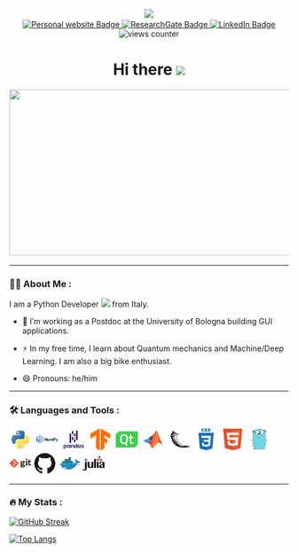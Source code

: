 <div id="header" align="center">
  <img src="https://media.giphy.com/media/xT9IgzoKnwFNmISR8I/giphy.gif" width="100"/>
  <div id="badges">
  <a href="https://www.linkedin.com/in/guillaume-siron-4bb58a1b9/">
    <img src="https://img.shields.io/badge/Website-black" alt="Personal website Badge"/>
  </a>
  <a href="https://www.researchgate.net/profile/Guillaume-Siron">
    <img src="https://img.shields.io/badge/ResearchGate-turquoise" alt="ResearchGate Badge"/>
  </a>
  <a href="https://www.linkedin.com/in/guillaume-siron-4bb58a1b9/">
    <img src="https://img.shields.io/badge/LinkedIn-blue" alt="LinkedIn Badge"/>
  </a>
</div>
<img src="https://komarev.com/ghpvc/?username=G-Siron&style=flat-square&color=blue" alt="views counter"/>
 <h1>
  Hi there
  <img src="https://media.giphy.com/media/hvRJCLFzcasrR4ia7z/giphy.gif" width="30px"/>
</h1>
</div>

<div align="center">
  <img src="https://media.giphy.com/media/dWesBcTLavkZuG35MI/giphy.gif" width="600" height="300"/>
</div>

---

### :man_technologist: About Me :

I am a Python Developer <img src="https://media.giphy.com/media/WUlplcMpOCEmTGBtBW/giphy.gif" width="30"> from Italy.

- :telescope: I’m working as a Postdoc at the University of Bologna building GUI applications.

- :zap: In my free time, I learn about Quantum mechanics and Machine/Deep Learning. I am also a big bike enthusiast.

- 😄 Pronouns: he/him

---

### :hammer_and_wrench: Languages and Tools :

<div>
  <img src="https://github.com/devicons/devicon/blob/master/icons/python/python-original.svg"  title="Python" alt="Python badge" width="40" height="40"/>&nbsp;
  <img src="https://github.com/devicons/devicon/blob/master/icons/numpy/numpy-original-wordmark.svg"  title="Numpy" alt="Numpy badge" width="40" height="40"/>&nbsp;
  <img src="https://github.com/devicons/devicon/blob/master/icons/pandas/pandas-original-wordmark.svg"  title="Pandas" alt="Pandas badge" width="40" height="40"/>&nbsp;
  <img src="https://github.com/devicons/devicon/blob/master/icons/tensorflow/tensorflow-original.svg"  title="Tensorflow" alt="Tensorflow badge" width="40" height="40"/>&nbsp;
  <img src="https://github.com/devicons/devicon/blob/master/icons/qt/qt-original.svg"  title="Qt" alt="Qt badge" width="40" height="40"/>&nbsp;
  <img src="https://github.com/devicons/devicon/blob/master/icons/matlab/matlab-original.svg"  title="Matlab" alt="Matlab badge" width="40" height="40"/>&nbsp;
  <img src="https://github.com/devicons/devicon/blob/master/icons/flask/flask-original.svg"  title="Flask" alt="Flask badge" width="40" height="40"/>&nbsp;
  <img src="https://github.com/devicons/devicon/blob/master/icons/css3/css3-plain-wordmark.svg"  title="CSS3" alt="CSS badge" width="40" height="40"/>&nbsp;
  <img src="https://github.com/devicons/devicon/blob/master/icons/html5/html5-original.svg" title="HTML5" alt="HTML badge" width="40" height="40"/>&nbsp;
  <img src="https://github.com/devicons/devicon/blob/master/icons/go/go-original.svg" title="Go" alt="Go badge" width="40" height="40"/>&nbsp;
  <img src="https://github.com/devicons/devicon/blob/master/icons/git/git-original-wordmark.svg" title="Git" alt="Git badge" width="40" height="40"/>
  <img src="https://github.com/devicons/devicon/blob/master/icons/github/github-original.svg" title="GitHub" alt="GitHub badge" width="40" height="40"/>
  <img src="https://github.com/devicons/devicon/blob/master/icons/docker/docker-original.svg" title="Docker" alt="Docker badge" width="40" height="40"/>
  <img src="https://github.com/devicons/devicon/blob/master/icons/julia/julia-original-wordmark.svg" title="Julia" alt="Julia badge" width="40" height="40"/>
</div>

---

### :fire: My Stats :

[![GitHub Streak](http://github-readme-streak-stats.herokuapp.com?user=G-Siron&theme=dark&background=000000)](https://git.io/streak-stats)

[![Top Langs](https://github-readme-stats.vercel.app/api/top-langs/?username=G-Siron)](https://github.com/anuraghazra/github-readme-stats)

